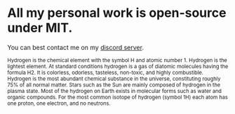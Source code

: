 # All my personal work is open-source under MIT.

You can best contact me on my [discord server](https://discord.gg/pthYrdPsm6).

<sup> Hydrogen is the chemical element with the symbol H and atomic number 1. Hydrogen is the lightest element. At standard conditions hydrogen is a gas of diatomic molecules having the formula H2. It is colorless, odorless, tasteless, non-toxic, and highly combustible. Hydrogen is the most abundant chemical substance in the universe, constituting roughly 75% of all normal matter. Stars such as the Sun are mainly composed of hydrogen in the plasma state. Most of the hydrogen on Earth exists in molecular forms such as water and organic compounds. For the most common isotope of hydrogen (symbol 1H) each atom has one proton, one electron, and no neutrons.
